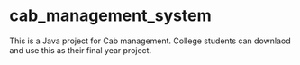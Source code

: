 # cab_management_system
This is a Java project for Cab management. College students can downlaod and use this as their final year project.
